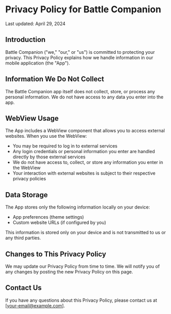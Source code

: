 # Privacy Policy for Battle Companion

Last updated: April 29, 2024

## Introduction

Battle Companion ("we," "our," or "us") is committed to protecting your privacy. This Privacy Policy explains how we handle information in our mobile application (the "App").

## Information We Do Not Collect

The Battle Companion app itself does not collect, store, or process any personal information. We do not have access to any data you enter into the app.

## WebView Usage

The App includes a WebView component that allows you to access external websites. When you use the WebView:

- You may be required to log in to external services
- Any login credentials or personal information you enter are handled directly by those external services
- We do not have access to, collect, or store any information you enter in the WebView
- Your interaction with external websites is subject to their respective privacy policies

## Data Storage

The App stores only the following information locally on your device:
- App preferences (theme settings)
- Custom website URLs (if configured by you)

This information is stored only on your device and is not transmitted to us or any third parties.

## Changes to This Privacy Policy

We may update our Privacy Policy from time to time. We will notify you of any changes by posting the new Privacy Policy on this page.

## Contact Us

If you have any questions about this Privacy Policy, please contact us at [your-email@example.com]. 

